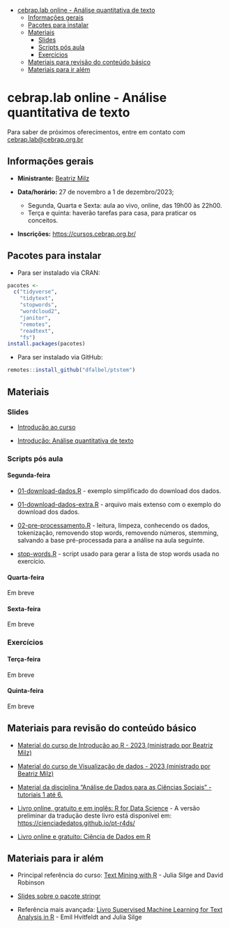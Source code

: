 
- [cebrap.lab online - Análise quantitativa de
  texto](#cebraplab-online---análise-quantitativa-de-texto)
  - [Informações gerais](#informações-gerais)
  - [Pacotes para instalar](#pacotes-para-instalar)
  - [Materiais](#materiais)
    - [Slides](#slides)
    - [Scripts pós aula](#scripts-pós-aula)
    - [Exercícios](#exercícios)
  - [Materiais para revisão do conteúdo
    básico](#materiais-para-revisão-do-conteúdo-básico)
  - [Materiais para ir além](#materiais-para-ir-além)

<!-- README.md is generated from README.Rmd. Please edit that file -->

# cebrap.lab online - Análise quantitativa de texto

Para saber de próximos oferecimentos, entre em contato com
<cebrap.lab@cebrap.org.br>

## Informações gerais

- **Ministrante:** [Beatriz Milz](https://beamilz.com/)

- **Data/horário:** 27 de novembro a 1 de dezembro/2023;

  - Segunda, Quarta e Sexta: aula ao vivo, online, das 19h00 às 22h00.
  - Terça e quinta: haverão tarefas para casa, para praticar os
    conceitos.

- **Inscrições:** <https://cursos.cebrap.org.br/>

## Pacotes para instalar

- Para ser instalado via CRAN:

``` r
pacotes <-
  c("tidyverse",
    "tidytext",
    "stopwords",
    "wordcloud2",
    "janitor",
    "remotes",
    "readtext",
    "fs")
install.packages(pacotes)
```

- Para ser instalado via GitHub:

``` r
remotes::install_github("dfalbel/ptstem")
```

## Materiais

### Slides

- [Introdução ao
  curso](https://beatrizmilz.github.io/2023-11-cebrap-lab-text-as-data/slides/introducao-ao-curso.html)

- [Introdução: Análise quantitativa de
  texto](https://beatrizmilz.github.io/2023-11-cebrap-lab-text-as-data/slides/intro-text-as-data.html)

### Scripts pós aula

#### Segunda-feira

- [01-download-dados.R](https://github.com/beatrizmilz/2023-11-cebrap-lab-text-as-data/blob/main/scripts-pos-aula/01-download-dados.R) -
  exemplo simplificado do download dos dados.

- [01-download-dados-extra.R](https://github.com/beatrizmilz/2023-11-cebrap-lab-text-as-data/blob/main/scripts-pos-aula/01-download-dados-extra.R) -
  arquivo mais extenso com o exemplo do download dos dados.

- [02-pre-processamento.R](https://github.com/beatrizmilz/2023-11-cebrap-lab-text-as-data/blob/main/scripts-pos-aula/02-pre-processamento.R) -
  leitura, limpeza, conhecendo os dados, tokenização, removendo stop
  words, removendo números, stemming, salvando a base pré-processada
  para a análise na aula seguinte.

- [stop-words.R](https://github.com/beatrizmilz/2023-11-cebrap-lab-text-as-data/blob/main/scripts-pos-aula/stop-words.R) -
  script usado para gerar a lista de stop words usada no exercício.

#### Quarta-feira

Em breve

#### Sexta-feira

Em breve

### Exercícios

#### Terça-feira

Em breve

#### Quinta-feira

Em breve

## Materiais para revisão do conteúdo básico

- [Material do curso de Introdução ao R - 2023 (ministrado por Beatriz
  Milz)](https://beatrizmilz.github.io/2023-06-cebrap-lab-intro-R/)

- [Material do curso de Visualização de dados - 2023 (ministrado por
  Beatriz Milz)](https://beatrizmilz.github.io/2023-06-cebrap-lab-viz/)

- [Material da disciplina “Análise de Dados para as Ciências Sociais” -
  tutoriais 1 até 6.](https://jonnyphillips.github.io/Ciencia_de_Dados/)

- [Livro online, gratuito e em inglês: R for Data
  Science](https://r4ds.hadley.nz/) - A versão preliminar da tradução
  deste livro está disponível em:
  <https://cienciadedatos.github.io/pt-r4ds/>

- [Livro online e gratuito: Ciência de Dados em
  R](https://livro.curso-r.com/7-2-dplyr.html)

## Materiais para ir além

- Principal referência do curso: [Text Mining with
  R](https://www.tidytextmining.com/) - Julia Silge and David Robinson

- [Slides sobre o pacote
  stringr](https://curso-r.github.io/202308-r4ds-2/materiais/slides/02_strings.html#1)

- Referência mais avançada: [Livro Supervised Machine Learning for Text
  Analysis in R](https://smltar.com/) - Emil Hvitfeldt and Julia Silge
